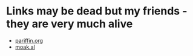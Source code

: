 # Links may be dead but my friends - they are very much alive

- [pariffin.org](https://pariffin.org)
- [moak.al](https://moak.al)
